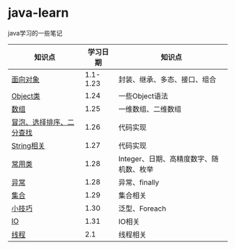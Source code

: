 # java-learn
java学习的一些笔记

| 知识点       | 学习日期 | 知识点                       |
| ------------ | -------- | ---------------------------- |
| [面向对象](https://github.com/Yuuting/java-learn/blob/main/%E9%9D%A2%E5%90%91%E5%AF%B9%E8%B1%A1.md) | 1.1-1.23 | 封装、继承、多态、接口、组合 |
| [Object类](https://github.com/Yuuting/java-learn/blob/main/object.md) | 1.24     | 一些Object语法               |
| [数组](https://github.com/Yuuting/java-learn/blob/main/%E6%95%B0%E7%BB%84.md)         | 1.25     | 一维数组、二维数组           |
| [冒泡、选择排序、二分查找](https://github.com/Yuuting/java-learn/blob/main/%E6%95%B0%E7%BB%84%E6%8E%92%E5%BA%8F%E6%9F%A5%E6%89%BE.md)         | 1.26     | 代码实现        |
| [String相关](https://github.com/Yuuting/java-learn/blob/main/String.md)         | 1.27     | 代码实现        |
| [常用类](https://github.com/Yuuting/java-learn/blob/main/%E5%B8%B8%E7%94%A8%E7%B1%BB.md)         | 1.28     | Integer、日期、高精度数字、随机数、枚举        |
| [异常](https://github.com/Yuuting/java-learn/blob/main/Exception.md)         | 1.28     | 异常、finally        |
| [集合](https://github.com/Yuuting/java-learn/blob/main/collection.md)         | 1.29     | 集合相关        |
| [小技巧](https://github.com/Yuuting/java-learn/blob/main/%E5%B0%8F%E6%8A%80%E5%B7%A7.md)         | 1.30     | 泛型、Foreach        |
| [IO](https://github.com/Yuuting/java-learn/blob/main/IO.md)         | 1.31     | IO相关        |
| [线程](https://github.com/Yuuting/java-learn/blob/main/%E7%BA%BF%E7%A8%8B.md)         | 2.1     | 线程相关        |

